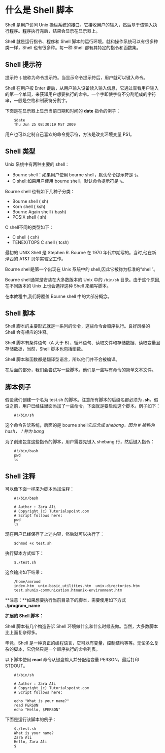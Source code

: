 # 什么是 Shell 脚本

Shell 是用户访问 Unix 操纵系统的接口。它接收用户的输入，然后基于该输入执行程序。程序执行完后，结果会显示在显示器上。

Shell 就是运行指令、程序和 Shell 脚本的运行环境。就和操作系统可以有很多种类一样，Shell 也有很多种。每一种 Shell 都有其特定的指令和函数集。  

## Shell 提示符

提示符 `$` 被称为命令提示符。当显示命令提示符后，用户就可以键入命令。  

Shell 在用户按 Enter 键后，从用户输入设备读入输入信息，它通过查看用户输入的第一个单词，来获知用户想要执行的命令。一个字即使字符不分割组成的字符串，一般是空格和制表符分割字。

下面是在显示器上显示当前日期和时间的 **date** 指令的例子：

```
    $date
    Thu Jun 25 08:30:19 MST 2009
```

用户也可以定制自己喜欢的命令提示符，方法是改变环境变量 PS1。 

## Shell 类型

Unix 系统中有两种主要的 shell：

- Bourne shell：如果用户使用 bourne shell，默认命令提示符是 `$`。
- C shell:如果用户使用 bourne shell，默认命令提示符是 `%`。

Bourne shell 也有如下几种子分类：

- Bourne shell ( sh)
- Korn shell ( ksh)
- Bourne Again shell ( bash)
- POSIX shell ( sh)

C shell不同的类型如下：

- C shell ( csh)
- TENEX/TOPS C shell ( tcsh)

最初的 UNIX Shell 是 Stephen R. Bourne 在 1970 年代中期写的。当时,他在新泽西的 AT&T 贝尔实验室工作。     

Bourne shell是第一个出现在 Unix 系统中的 shell,因此它被称为标准的“shell”。

Bourne shell通常是安装在大多数版本的 Unix 中的 `/bin/sh` 目录。由于这个原因,在不同版本的 Unix 上也会选择这种 Shell 来编写脚本。

在本教程中,我们将覆盖 Bourne shell 中的大部分概念。  

## Shell 脚本

Shell 脚本的主要形式就是一系列的命令，这些命令会顺序执行。良好风格的 Shell 会有相应的注释。  

Shell 脚本有条件语句（A 大于 B）、循环语句、读取文件和存储数据、读取变量且存储数据，当然，Shell 脚本也包括函数。  

Shell 脚本和函数都是翻译型语言，所以他们并不会被编译。  

在后面的部分，我们会尝试写一些脚本。他们是一些写有命令的简单文本文件。

## 脚本例子

假设我们创建一个名为 test.sh 的脚本。注意所有脚本的后缀名都必须为 **.sh**。假设之前，用户已经往里面添加了一些命令，下面就是要启动这个脚本。例子如下：

```
    #!/bin/sh
```

这个命令告诉系统，后面的是 bourne shell*它应念成 shebang，因为 # 被称为 hash，！称为 bang*

为了创建包含这些指令的脚本，用户需要先键入 shebang 行，然后键入指令：

```
    #!/bin/bash
    pwd
    ls
```

## Shell 注释

可以像下面一样来为脚本添加注释：

```
    #!/bin/bash
    
    # Author : Zara Ali
    # Copyright (c) Tutorialspoint.com
    # Script follows here:
    pwd
    ls
```

现在用户已经保存了上述内容，然后就可以执行了：

```
    $chmod +x test.sh
```

执行脚本方式如下：

```
    $./test.sh
```

这会输出如下结果：

```
    /home/amrood
    index.htm  unix-basic_utilities.htm  unix-directories.htm  
    test.shunix-communication.htmunix-environment.htm
```

**注意：**如果想要执行当前目录下的脚本，需要使用如下方式 **./program_name**

**扩展的 Shell 脚本：**

Shell 脚本有几个构造告诉 Shell 环境做什么和什么时候去做。当然，大多数脚本比上面复杂得多。

毕竟，Shell 是一种真正的编程语言，它可以有变量，控制结构等等。无论多么复杂的脚本，它仍然只是一个顺序执行的命令列表。

以下脚本使用 **read** 命令从键盘输入并分配给变量 PERSON，最后打印 STDOUT。

```
    #!/bin/sh
    
    # Author : Zara Ali
    # Copyright (c) Tutorialspoint.com
    # Script follows here:
    
    echo "What is your name?"
    read PERSON
    echo "Hello, $PERSON"
```

下面是运行该脚本的例子：

```
    $./test.sh
    What is your name?
    Zara Ali
    Hello, Zara Ali
    $
```